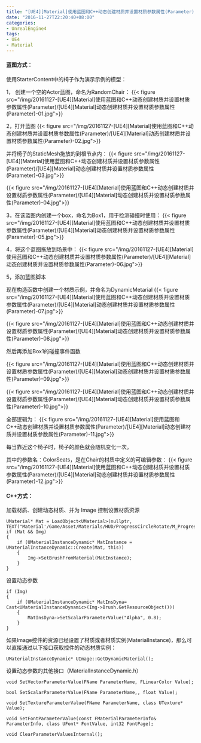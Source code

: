 ```yaml
---
title: "[UE4][Material]使用蓝图和C++动态创建材质并设置材质参数属性(Parameter)"
date: "2016-11-27T22:20:40+08:00"
categories:
- UnrealEngine4
tags:
- UE4
- Material
---
```


#### 蓝图方式：


使用StarterContent中的椅子作为演示示例的模型：

1，	创建一个空的Actor蓝图，命名为RandomChair：
{{< figure src="/img/20161127-[UE4][Material]使用蓝图和C++动态创建材质并设置材质参数属性(Parameter)/[UE4][Material]动态创建材质并设置材质参数属性(Parameter)-01.jpg">}} 

2，打开蓝图
{{< figure src="/img/20161127-[UE4][Material]使用蓝图和C++动态创建材质并设置材质参数属性(Parameter)/[UE4][Material]动态创建材质并设置材质参数属性(Parameter)-02.jpg">}}  

并将椅子的StaticMesh拖放的到根节点内：
{{< figure src="/img/20161127-[UE4][Material]使用蓝图和C++动态创建材质并设置材质参数属性(Parameter)/[UE4][Material]动态创建材质并设置材质参数属性(Parameter)-03.jpg">}}  

{{< figure src="/img/20161127-[UE4][Material]使用蓝图和C++动态创建材质并设置材质参数属性(Parameter)/[UE4][Material]动态创建材质并设置材质参数属性(Parameter)-04.jpg">}} 

3，在该蓝图内创建一个box，命名为Box1，用于检测碰撞时使用：
{{< figure src="/img/20161127-[UE4][Material]使用蓝图和C++动态创建材质并设置材质参数属性(Parameter)/[UE4][Material]动态创建材质并设置材质参数属性(Parameter)-05.jpg">}} 

4，将这个蓝图拖放到场景中：
{{< figure src="/img/20161127-[UE4][Material]使用蓝图和C++动态创建材质并设置材质参数属性(Parameter)/[UE4][Material]动态创建材质并设置材质参数属性(Parameter)-06.jpg">}}  

5，添加蓝图脚本

现在构造函数中创建一个材质示例，并命名为DynamicMetarial
{{< figure src="/img/20161127-[UE4][Material]使用蓝图和C++动态创建材质并设置材质参数属性(Parameter)/[UE4][Material]动态创建材质并设置材质参数属性(Parameter)-07.jpg">}} 

{{< figure src="/img/20161127-[UE4][Material]使用蓝图和C++动态创建材质并设置材质参数属性(Parameter)/[UE4][Material]动态创建材质并设置材质参数属性(Parameter)-08.jpg">}}  

然后再添加Box1的碰撞事件函数

{{< figure src="/img/20161127-[UE4][Material]使用蓝图和C++动态创建材质并设置材质参数属性(Parameter)/[UE4][Material]动态创建材质并设置材质参数属性(Parameter)-09.jpg">}} 

{{< figure src="/img/20161127-[UE4][Material]使用蓝图和C++动态创建材质并设置材质参数属性(Parameter)/[UE4][Material]动态创建材质并设置材质参数属性(Parameter)-10.jpg">}} 

全部逻辑为：
{{< figure src="/img/20161127-[UE4][Material]使用蓝图和C++动态创建材质并设置材质参数属性(Parameter)/[UE4][Material]动态创建材质并设置材质参数属性(Parameter)-11.jpg">}} 
 
每当靠近这个椅子时，椅子的颜色就会随机变化一次。

其中的参数名：ColorSeats，是在Chair的材质中定义的可编辑参数：
{{< figure src="/img/20161127-[UE4][Material]使用蓝图和C++动态创建材质并设置材质参数属性(Parameter)/[UE4][Material]动态创建材质并设置材质参数属性(Parameter)-12.jpg">}}  

#### C++方式：

加载材质、创建动态材质、并为 Image 控制设置材质资源

	UMaterial* Mat = LoadObject<UMaterial>(nullptr, TEXT("Material'/Game/Asset/Materials/HUD/ProgressCircleRotate/M_ProgressCircleRot.M_ProgressCircleRot'"));
	if (Mat && Img)
	{
		if (UMaterialInstanceDynamic* MatInstance = UMaterialInstanceDynamic::Create(Mat, this))
		{
			Img->SetBrushFromMaterial(MatInstance);
		}
	}

设置动态参数
	
	if (Img)
	{
		if (UMaterialInstanceDynamic* MatInsDyna= Cast<UMaterialInstanceDynamic>(Img->Brush.GetResourceObject()))
		{
			MatInsDyna->SetScalarParameterValue("Alpha", 0.8);
		}
	}
	
如果Image控件的资源已经设置了材质或者材质实例(MaterialInstance)，那么可以直接通过以下接口获取控件的动态材质实例：

	UMaterialInstanceDynamic* UImage::GetDynamicMaterial();
	

设置动态参数的其他接口（MaterialInstanceDynamic.h）


    void SetVectorParameterValue(FName ParameterName, FLinearColor Value);
    
    bool SetScalarParameterValue(FName ParameterName,, float Value);
    
    void SetTextureParameterValue(FName ParameterName, class UTexture* Value);
    
    void SetFontParameterValue(const FMaterialParameterInfo& ParameterInfo, class UFont* FontValue, int32 FontPage);
    
    void ClearParameterValuesInternal();
